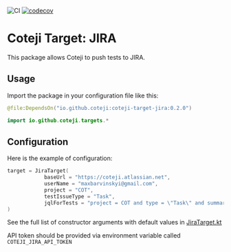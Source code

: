 ![CI](https://github.com/coteji/coteji-target-jira/workflows/CI/badge.svg?branch=master)
[![codecov](https://codecov.io/gh/coteji/coteji-target-jira/branch/master/graph/badge.svg?token=gXXOQPNGfc)](https://codecov.io/gh/coteji/coteji-target-jira)

# Coteji Target: JIRA

This package allows Coteji to push tests to JIRA.

## Usage

Import the package in your configuration file like this:

```kotlin
@file:DependsOn("io.github.coteji:coteji-target-jira:0.2.0")

import io.github.coteji.targets.*
```

## Configuration

Here is the example of configuration:

```kotlin
target = JiraTarget(
            baseUrl = "https://coteji.atlassian.net",
            userName = "maxbarvinskyi@gmail.com",
            project = "COT",
            testIssueType = "Task",
            jqlForTests = "project = COT and type = \"Task\" and summary ~ \"TEST\""
)
```

See the full list of constructor arguments with default values
in [JiraTarget.kt](src/main/kotlin/io/github/coteji/targets/JiraTarget.kt)

API token should be provided via environment variable called `COTEJI_JIRA_API_TOKEN`
